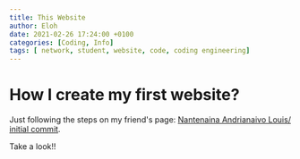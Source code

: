 ```yaml
---
title: This Website
author: Eloh
date: 2021-02-26 17:24:00 +0100
categories: [Coding, Info]
tags: [ network, student, website, code, coding engineering]
---
```


# How I create my first website?

Just following the steps on my friend's page: [Nantenaina Andrianaivo Louis/ initial commit](https://www.nantenaina.xyz/posts/initial-commit/).

Take a look!! 